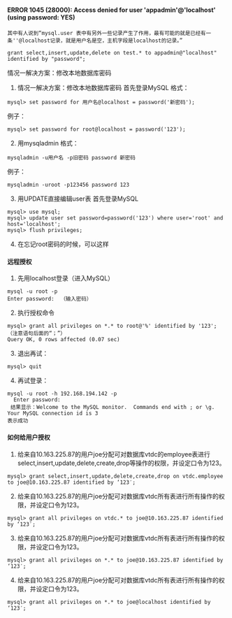 #### ERROR 1045 (28000): Access denied for user 'appadmin'@'localhost' (using password: YES)
```
其中有人说到“mysql.user 表中有另外一些记录产生了作用，最有可能的就是已经有一条''@localhost记录，就是用户名是空，主机字段是localhost的记录。”
```
```
grant select,insert,update,delete on test.* to appadmin@"localhost" identified by "password";
```
情况一解决方案：修改本地数据库密码
1. 情况一解决方案：修改本地数据库密码
首先登录MySQL
格式：
```
mysql> set password for 用户名@localhost = password('新密码');
```
例子：
```
mysql> set password for root@localhost = password('123');
```

2. 用mysqladmin
格式：
```
mysqladmin -u用户名 -p旧密码 password 新密码
```
例子：
```
mysqladmin -uroot -p123456 password 123
```

3. 用UPDATE直接编辑user表
首先登录MySQL
```
mysql> use mysql;
mysql> update user set password=password('123') where user='root' and host='localhost';
mysql> flush privileges;
```

4. 在忘记root密码的时候，可以这样

#### 远程授权
1. 先用localhost登录（进入MySQL）     
```
mysql -u root -p
Enter password:  （输入密码）
```
2. 执行授权命令
```
mysql> grant all privileges on *.* to root@'%' identified by '123';  （注意语句后面的“；”）
Query OK, 0 rows affected (0.07 sec)
```
3. 退出再试：  
```
mysql> quit
```
4. 再试登录：    
```
mysql -u root -h 192.168.194.142 -p
  Enter password:
 结果显示：Welcome to the MySQL monitor.  Commands end with ; or \g.
Your MySQL connection id is 3
表示成功
```
#### 如何给用户授权

1. 给来自10.163.225.87的用户joe分配可对数据库vtdc的employee表进行select,insert,update,delete,create,drop等操作的权限，并设定口令为123。
```
mysql> grant select,insert,update,delete,create,drop on vtdc.employee to joe@10.163.225.87 identified by ‘123′;
```
2. 给来自10.163.225.87的用户joe分配可对数据库vtdc所有表进行所有操作的权限，并设定口令为123。
```
mysql> grant all privileges on vtdc.* to joe@10.163.225.87 identified by ‘123′;
```

3. 给来自10.163.225.87的用户joe分配可对数据库vtdc所有表进行所有操作的权限，并设定口令为123。
```
mysql> grant all privileges on *.* to joe@10.163.225.87 identified by ‘123′;
```

4. 给来自10.163.225.87的用户joe分配可对数据库vtdc所有表进行所有操作的权限，并设定口令为123。
```
mysql> grant all privileges on *.* to joe@localhost identified by ‘123′;
```
